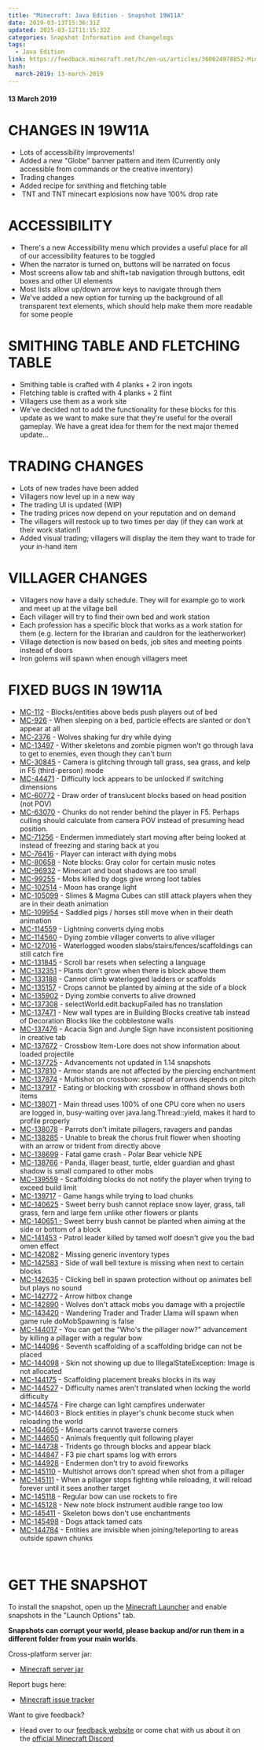 ```yaml
---
title: "Minecraft: Java Edition - Snapshot 19W11A"
date: 2019-03-13T15:36:31Z
updated: 2025-03-12T11:15:32Z
categories: Snapshot Information and Changelogs
tags:
  - Java Edition
link: https://feedback.minecraft.net/hc/en-us/articles/360024978852-Minecraft-Java-Edition-Snapshot-19W11A
hash:
  march-2019: 13-march-2019
---
```


#### **13 March 2019**

# CHANGES IN 19W11A

- Lots of accessibility improvements!
- Added a new "Globe" banner pattern and item (Currently only accessible from commands or the creative inventory)
- Trading changes
- Added recipe for smithing and fletching table
-  TNT and TNT minecart explosions now have 100% drop rate

# ACCESSIBILITY

- There's a new Accessibility menu which provides a useful place for all of our accessibility features to be toggled
- When the narrator is turned on, buttons will be narrated on focus
- Most screens allow tab and shift+tab navigation through buttons, edit boxes and other UI elements
- Most lists allow up/down arrow keys to navigate through them
- We've added a new option for turning up the background of all transparent text elements, which should help make them more readable for some people

# SMITHING TABLE AND FLETCHING TABLE

- Smithing table is crafted with 4 planks + 2 iron ingots
- Fletching table is crafted with 4 planks + 2 flint
- Villagers use them as a work site
- We've decided not to add the functionality for these blocks for this update as we want to make sure that they're useful for the overall gameplay. We have a great idea for them for the next major themed update...

# TRADING CHANGES

- Lots of new trades have been added
- Villagers now level up in a new way
- The trading UI is updated (WIP)
- The trading prices now depend on your reputation and on demand
- The villagers will restock up to two times per day (if they can work at their work station!)
- Added visual trading; villagers will display the item they want to trade for your in-hand item

# VILLAGER CHANGES

- Villagers now have a daily schedule. They will for example go to work and meet up at the village bell
- Each villager will try to find their own bed and work station
- Each profession has a specific block that works as a work station for them (e.g. lectern for the librarian and cauldron for the leatherworker)
- Village detection is now based on beds, job sites and meeting points instead of doors
- Iron golems will spawn when enough villagers meet

# FIXED BUGS IN 19W11A

- [MC-112](https://bugs.mojang.com/browse/MC-112) - Blocks/entities above beds push players out of bed
- [MC-926](https://bugs.mojang.com/browse/MC-926) - When sleeping on a bed, particle effects are slanted or don't appear at all
- [MC-2376](https://bugs.mojang.com/browse/MC-2376) - Wolves shaking fur dry while dying
- [MC-13497](https://bugs.mojang.com/browse/MC-13497) - Wither skeletons and zombie pigmen won't go through lava to get to enemies, even though they can't burn
- [MC-30845](https://bugs.mojang.com/browse/MC-30845) - Camera is glitching through tall grass, sea grass, and kelp in F5 (third-person) mode
- [MC-44471](https://bugs.mojang.com/browse/MC-44471) - Difficulty lock appears to be unlocked if switching dimensions
- [MC-60772](https://bugs.mojang.com/browse/MC-60772) - Draw order of translucent blocks based on head position (not POV)
- [MC-63070](https://bugs.mojang.com/browse/MC-63070) - Chunks do not render behind the player in F5. Perhaps culling should calculate from camera POV instead of presuming head position.
- [MC-71256](https://bugs.mojang.com/browse/MC-71256) - Endermen immediately start moving after being looked at instead of freezing and staring back at you
- [MC-76416](https://bugs.mojang.com/browse/MC-76416) - Player can interact with dying mobs
- [MC-80658](https://bugs.mojang.com/browse/MC-80658) - Note blocks: Gray color for certain music notes
- [MC-96932](https://bugs.mojang.com/browse/MC-96932) - Minecart and boat shadows are too small
- [MC-99255](https://bugs.mojang.com/browse/MC-99255) - Mobs killed by dogs give wrong loot tables
- [MC-102514](https://bugs.mojang.com/browse/MC-102514) - Moon has orange light
- [MC-105099](https://bugs.mojang.com/browse/MC-105099) - Slimes & Magma Cubes can still attack players when they are in their death animation
- [MC-109954](https://bugs.mojang.com/browse/MC-109954) - Saddled pigs / horses still move when in their death animation
- [MC-114559](https://bugs.mojang.com/browse/MC-114559) - Lightning converts dying mobs
- [MC-114560](https://bugs.mojang.com/browse/MC-114560) - Dying zombie villager converts to alive villager
- [MC-127016](https://bugs.mojang.com/browse/MC-127016) - Waterlogged wooden slabs/stairs/fences/scaffoldings can still catch fire
- [MC-131845](https://bugs.mojang.com/browse/MC-131845) - Scroll bar resets when selecting a language
- [MC-132351](https://bugs.mojang.com/browse/MC-132351) - Plants don't grow when there is block above them
- [MC-133188](https://bugs.mojang.com/browse/MC-133188) - Cannot climb waterlogged ladders or scaffolds
- [MC-135157](https://bugs.mojang.com/browse/MC-135157) - Crops cannot be planted by aiming at the side of a block
- [MC-135902](https://bugs.mojang.com/browse/MC-135902) - Dying zombie converts to alive drowned
- [MC-137308](https://bugs.mojang.com/browse/MC-137308) - selectWorld.edit.backupFailed has no translation
- [MC-137471](https://bugs.mojang.com/browse/MC-137471) - New wall types are in Building Blocks creative tab instead of Decoration Blocks like the cobblestone walls
- [MC-137476](https://bugs.mojang.com/browse/MC-137476) - Acacia Sign and Jungle Sign have inconsistent positioning in creative tab
- [MC-137672](https://bugs.mojang.com/browse/MC-137672) - Crossbow Item-Lore does not show information about loaded projectile
- [MC-137725](https://bugs.mojang.com/browse/MC-137725) - Advancements not updated in 1.14 snapshots
- [MC-137810](https://bugs.mojang.com/browse/MC-137810) - Armor stands are not affected by the piercing enchantment
- [MC-137874](https://bugs.mojang.com/browse/MC-137874) - Multishot on crossbow: spread of arrows depends on pitch
- [MC-137917](https://bugs.mojang.com/browse/MC-137917) - Eating or blocking with crossbow in offhand shows both items
- [MC-138071](https://bugs.mojang.com/browse/MC-138071) - Main thread uses 100% of one CPU core when no users are logged in, busy-waiting over java.lang.Thread::yield, makes it hard to profile properly
- [MC-138078](https://bugs.mojang.com/browse/MC-138078) - Parrots don't imitate pillagers, ravagers and pandas
- [MC-138285](https://bugs.mojang.com/browse/MC-138285) - Unable to break the chorus fruit flower when shooting with an arrow or trident from directly above
- [MC-138699](https://bugs.mojang.com/browse/MC-138699) - Fatal game crash - Polar Bear vehicle NPE
- [MC-138766](https://bugs.mojang.com/browse/MC-138766) - Panda, illager beast, turtle, elder guardian and ghast shadow is small compared to other mobs
- [MC-139559](https://bugs.mojang.com/browse/MC-139559) - Scaffolding blocks do not notify the player when trying to exceed build limit
- [MC-139717](https://bugs.mojang.com/browse/MC-139717) - Game hangs while trying to load chunks
- [MC-140625](https://bugs.mojang.com/browse/MC-140625) - Sweet berry bush cannot replace snow layer, grass, tall grass, fern and large fern unlike other flowers or plants
- [MC-140651 -](https://bugs.mojang.com/browse/MC-140651) Sweet berry bush cannot be planted when aiming at the side or bottom of a block
- [MC-141453](https://bugs.mojang.com/browse/MC-141453) - Patrol leader killed by tamed wolf doesn't give you the bad omen effect
- [MC-142082](https://bugs.mojang.com/browse/MC-142082) - Missing generic inventory types
- [MC-142583](https://bugs.mojang.com/browse/MC-142583) - Side of wall bell texture is missing when next to certain blocks
- [MC-142635](https://bugs.mojang.com/browse/MC-142635) - Clicking bell in spawn protection without op animates bell but plays no sound
- [MC-142772](https://bugs.mojang.com/browse/MC-142772) - Arrow hitbox change
- [MC-142890](https://bugs.mojang.com/browse/MC-142890) - Wolves don't attack mobs you damage with a projectile
- [MC-143420](https://bugs.mojang.com/browse/MC-143420) - Wandering Trader and Trader Llama will spawn when game rule doMobSpawning is false
- [MC-144017](https://bugs.mojang.com/browse/MC-144017) - You can get the "Who's the pillager now?" advancement by killing a pillager with a regular bow
- [MC-144096](https://bugs.mojang.com/browse/MC-144096) - Seventh scaffolding of a scaffolding bridge can not be placed
- [MC-144098](https://bugs.mojang.com/browse/MC-144098) - Skin not showing up due to IllegalStateException: Image is not allocated
- [MC-144175](https://bugs.mojang.com/browse/MC-144175) - Scaffolding placement breaks blocks in its way
- [MC-144527](https://bugs.mojang.com/browse/MC-144527) - Difficulty names aren't translated when locking the world difficulty
- [MC-144574](https://bugs.mojang.com/browse/MC-144574) - Fire charge can light campfires underwater
- MC-144603 - Block entities in player's chunk become stuck when reloading the world
- [MC-144605](https://bugs.mojang.com/browse/MC-144605) - Minecarts cannot traverse corners
- [MC-144650](https://bugs.mojang.com/browse/MC-144650) - Animals frequently quit following player
- [MC-144738](https://bugs.mojang.com/browse/MC-144738) - Tridents go through blocks and appear black
- [MC-144847](https://bugs.mojang.com/browse/MC-144847) - F3 pie chart spams log with errors
- [MC-144928](https://bugs.mojang.com/browse/MC-144928) - Endermen don't try to avoid fireworks
- [MC-145110](https://bugs.mojang.com/browse/MC-145110) - Multishot arrows don't spread when shot from a pillager
- [MC-145111](https://bugs.mojang.com/browse/MC-145111) - When a pillager stops fighting while reloading, it will reload forever until it sees another target
- [MC-145118](https://bugs.mojang.com/browse/MC-145118) - Regular bow can use rockets to fire
- [MC-145128](https://bugs.mojang.com/browse/MC-145128) - New note block instrument audible range too low
- [MC-145411](https://bugs.mojang.com/browse/MC-145411) - Skeleton bows don't use enchantments
- [MC-145498](https://bugs.mojang.com/browse/MC-145498) - Dogs attack tamed cats
- [MC-144784](https://bugs.mojang.com/browse/MC-144784) - Entities are invisible when joining/teleporting to areas outside spawn chunks

 

# GET THE SNAPSHOT

To install the snapshot, open up the [Minecraft Launcher](https://minecraft.net/download) and enable snapshots in the "Launch Options" tab.  
  
**Snapshots can corrupt your world, please backup and/or run them in a different folder from your main worlds**.  
  
Cross-platform server jar:

- [Minecraft server jar](https://launcher.mojang.com/v1/objects/388221ffa9e8e1576e07f9839eadd2ac7bd51cbb/server.jar)

Report bugs here:

- [Minecraft issue tracker](https://bugs.mojang.com/browse/MC)

Want to give feedback?

- Head over to our [feedback website](https://aka.ms/snapshotfeedback) or come chat with us about it on the [official Minecraft Discord](https://discord.gg/Minecraft)

